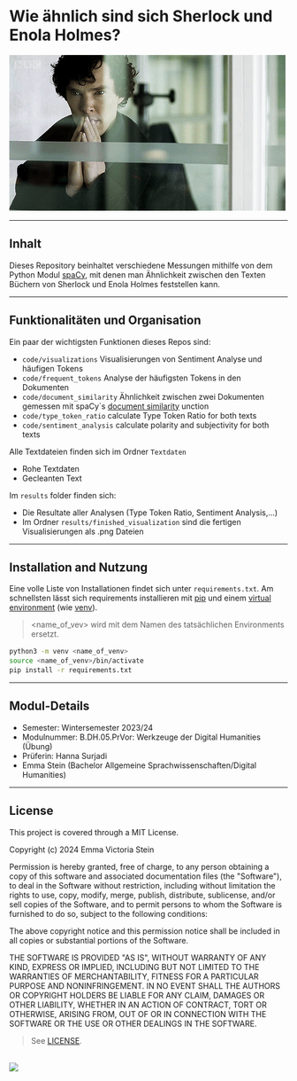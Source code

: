 # Wie ähnlich sind sich Sherlock und Enola Holmes?
![ ](https://github.com/stonehenge0/Tools_der_DH_Hausarbeit/blob/main/gif_rm_Sherlock.gif)


----
## Inhalt

Dieses Repository beinhaltet verschiedene Messungen mithilfe von dem Python Modul [spaCy](https://spacy.io/), mit denen man Ähnlichkeit zwischen den Texten Büchern von Sherlock und Enola Holmes feststellen kann. 

----
## Funktionalitäten und Organisation

Ein paar der wichtigsten Funktionen dieses Repos sind:

- `code/visualizations` Visualisierungen von Sentiment Analyse und häufigen Tokens
- `code/frequent_tokens` Analyse der häufigsten Tokens in den Dokumenten
- `code/document_similarity` Ähnlichkeit zwischen zwei Dokumenten gemessen mit spaCy`s [document similarity](https://spacy.io/usage/linguistic-features) unction
- `code/type_token_ratio` calculate Type Token Ratio for both texts
- `code/sentiment_analysis` calculate polarity and subjectivity for both texts

Alle Textdateien finden sich im Ordner `Textdaten`

- Rohe Textdaten
- Gecleanten Text

Im `results` folder finden sich: 

- Die Resultate aller Analysen (Type Token Ratio, Sentiment Analysis,...)
- Im Ordner `results/finished_visualization` sind die fertigen Visualisierungen als .png Dateien


----
## Installation and Nutzung

Eine volle Liste von Installationen findet sich unter `requirements.txt`.
Am schnellsten lässt sich requirements installieren mit [pip](https://packaging.python.org/en/latest/tutorials/installing-packages/#use-pip-for-installing) und einem [virtual environment](https://docs.python.org/3/tutorial/venv.html) (wie [venv](https://docs.python.org/3/library/venv.html)).
> <name_of_vev> wird mit dem Namen des tatsächlichen Environments ersetzt.

```sh
python3 -m venv <name_of_venv>
source <name_of_venv>/bin/activate
pip install -r requirements.txt
```


----
## Modul-Details

- Semester: Wintersemester 2023/24
- Modulnummer:  B.DH.05.PrVor: Werkzeuge der Digital Humanities (Übung)
- Prüferin: Hanna Surjadi
- Emma Stein (Bachelor Allgemeine Sprachwissenschaften/Digital Humanities)

---
## License
This project is covered through a MIT License.

Copyright (c) 2024 Emma Victoria Stein

Permission is hereby granted, free of charge, to any person obtaining a copy
of this software and associated documentation files (the "Software"), to deal
in the Software without restriction, including without limitation the rights
to use, copy, modify, merge, publish, distribute, sublicense, and/or sell
copies of the Software, and to permit persons to whom the Software is
furnished to do so, subject to the following conditions:

The above copyright notice and this permission notice shall be included in all
copies or substantial portions of the Software.

THE SOFTWARE IS PROVIDED "AS IS", WITHOUT WARRANTY OF ANY KIND, EXPRESS OR
IMPLIED, INCLUDING BUT NOT LIMITED TO THE WARRANTIES OF MERCHANTABILITY,
FITNESS FOR A PARTICULAR PURPOSE AND NONINFRINGEMENT. IN NO EVENT SHALL THE
AUTHORS OR COPYRIGHT HOLDERS BE LIABLE FOR ANY CLAIM, DAMAGES OR OTHER
LIABILITY, WHETHER IN AN ACTION OF CONTRACT, TORT OR OTHERWISE, ARISING FROM,
OUT OF OR IN CONNECTION WITH THE SOFTWARE OR THE USE OR OTHER DEALINGS IN THE
SOFTWARE.

> See [LICENSE](LICENSE.txt).


<br>
<a href="https://github.com/DenverCoder1/readme-typing-svg"><img src="https://readme-typing-svg.herokuapp.com?font=Time+New+Roman&color=cyan&size=25&center=true&vCenter=true&width=900&height=100&lines=That's+all+folks!"></a>
<br>
